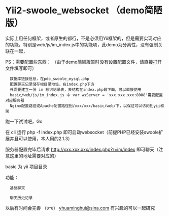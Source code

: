 # Yii2-swoole_websocket （demo简陋版）

实际上用任何框架，或者原生的都行，不是必须用Yii框架的，但是需要实现对应的功能，特别是web/js/im_index.js中的功能项，此demo为分离性，没有强制关联在一起，

PS：需要配置些东西：
（由于demo简陋版暂时没有设置配置文件，请直接打开文件填写即可）

      数据库链接信息，在pdo_swoole_mysql.php
      配置聊天记录储存根目录地址，在index.php下方
      外需要建立一张 im 标识记录表，表结构在index.php最下面，可以直接使用
      basic/web/js/im_index.js 中 var wsServer = 'xxx.xxx.xxx:8008'需要配置对应服务器
      Nginx配置路径或Apache配置路径到/xxx/xxx/basic/web/下，以保证可以访问到yii框架
      
跑一下试试吧，Go

在 cli 运行 php -f index.php 即可启动websocket（前提PHP已经安装swoole扩展并且可以使用，本人用的2.1.3）

服务器配置完毕后请求 http://xxx.xxx.xxx/index.php?r=im/index 即可聊天（注意这里的地址需要对应的）

basic 为 yii 项目目录

功能：

      基础聊天

      聊天历史记录
      
以后有时间会完善 （`0^0`） yhuaminghui@sina.com 有兴趣的可以一起研究
